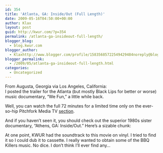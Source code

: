 ```yaml
---
id: 354
title: 'Atlanta, GA: Inside/Out (Full Length)'
date: 2009-05-16T04:50:00+00:00
author: Klax
layout: post
guid: http://kwur.com/?p=354
permalink: /atlanta-ga-insideout-full-length/
blogger_blog:
  - blog.kwur.com
blogger_author:
  - Klaxhttp://www.blogger.com/profile/15835685722549429484noreply@blogger.com
blogger_permalink:
  - /2009/05/atlanta-ga-insideout-full-length.html
categories:
  - Uncategorized
---
```

<div class="pf-content">
  <p>
    From Augusta, Georgia via Los Angeles, California:<br />I posted the trailer for the Atlanta (but mostly Black Lips for better or worse) music documentary, &#8220;We Fun,&#8221; a little while back.
  </p>
  
  <p>
    Well, you can watch the full 72 minutes for a limited time only on the ever-so-hip Pitchfork Media TV <a href="http://pitchfork.com/tv/#/episode/1971-we-fun/1">section</a>.
  </p>
  
  <p>
    And if you haven&#8217;t seen it, you should check out the superior 1980s sister documentary, &#8220;Athens, GA: Inside/Out.&#8221; Here&#8217;s a sizable chunk:
  </p>
  
  <p>
  </p>
  
  <p>
    At one point, KWUR had the soundtrack to this movie on vinyl. I tried to find it so I could dub it to cassette. I really wanted to obtain some of the BBQ Killers music. No dice. I don&#8217;t think I&#8217;ll ever find any&#8230;
  </p>
</div>